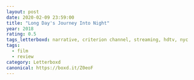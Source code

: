 ```yaml
---
layout: post 
date: 2020-02-09 23:59:00
title: "Long Day's Journey Into Night"
year: 2018
rating: 0.5
tags_letterboxd: narrative, criterion channel, streaming, hdtv, nyc
tags:
  - film
  - review
category: Letterboxd
canonical: https://boxd.it/Z0eoF
---
```

